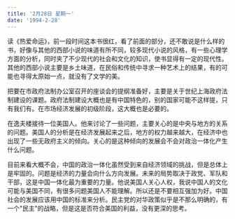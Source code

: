 ```yaml
---
title: '2月28日 星期一'
date: '1994-2-28'
---
```

读《热爱命运》，前一段时间这本书很红，看了前面的部分，还不敢说是什么样的书，好像与其他的西部小说的味道有所不同，较多现代小说的风格，有一些心理学方面的分析，同时夹了不少现代的社会和文化的知识，使书显得有一定的现代性。其他的西部小说主要是乡土味道，在民俗和传统中寻求一种艺术上的结果，有的可能也寻得太原始一点，就没有了文学的美。

把要在市政府法制办公室召开的座谈会的提纲准备好，主要是关于世纪上海政府法制建设的课题。政府法制建设大概也是有中国特色的，别的国家可能不这样提，只有我们有。在市场经济发展的初级阶段，这大概也是必要的。

在逸夫楼接待一位美国人。他来讨论了一些问题，主要关心的是中央与地方的关系的问题。美国人的分析是在经济发展起来之后，地方的权力越来越大，在经济中也出现了一些无政府主义的倾向。关心的是这种倾向的发展会不会对政治一体化产生什么问题。

目前来看大概不会，中国的政治一体化虽然受到来自经济领域的挑战，但是总体上是牢固的。问题是经济的力量会向什么方向发展。未来的局势取决于政党、军队和干部，这是中国一体化最为重要的力量。他说美国人关心人权，我说中国人的文化可能与美国不同，有很多问题美国人不能理解。所以还是不要相互强加为好。中国社会的发展应该用中国的标准来分析。民主党的对华政策似乎是不那么明确的，有一个"民主"的战略，但是这是否符合美国的利益，没有更深的思考。